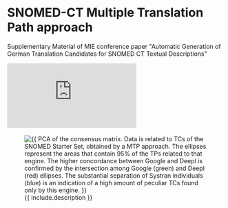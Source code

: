 # SNOMED-CT Multiple Translation Path approach
Supplementary Material of MIE conference paper "Automatic Generation of German Translation Candidates for SNOMED CT Textual Descriptions"

![Supp. Fig. 1](https://github.com/andreaprunotto/SNOMED-CT-MTP/blob/main/PCA_overall.pdf)

<figure class="image">
  <img src="{{ https://github.com/andreaprunotto/SNOMED-CT-MTP/blob/main/PCA_overall.pdf }}" alt="{{ 
PCA of the consensus matrix. Data is related to TCs of the SNOMED Starter Set, obtained by a MTP approach. The ellipses represent the areas that contain 95% of the TPs related to that engine. The higher concordance between Google and Deepl is confirmed by the intersection among Google (green) and Deepl (red) ellipses. The substantial separation of Systran individuals (blue) is an indication of a high amount of peculiar TCs found only by this engine. }}">
  <figcaption>{{ include.description }}</figcaption>
</figure>
 
